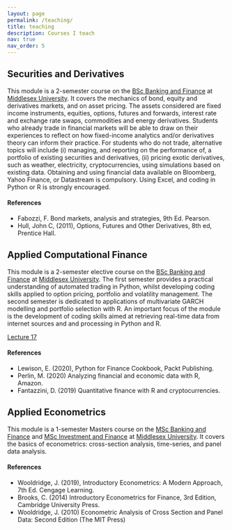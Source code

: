 ```yaml
---
layout: page
permalink: /teaching/
title: teaching
description: Courses I teach
nav: true
nav_order: 5
---
```


## Securities and Derivatives
This module is a 2-semester course on the [BSc Banking and Finance](https://www.mdx.ac.uk/courses/undergraduate/banking-and-finance) at [Middlesex University](www.mdx.ac.uk). It covers the mechanics of bond, equity and derivatives markets, and on asset pricing. The assets considered are fixed income instruments, equities, options, futures and forwards, interest rate and exchange rate swaps, commodities and energy derivatives. Students who already trade in financial markets will be able to draw on their experiences to reflect on how fixed-income analytics and/or derivatives theory can inform their practice. For students who do not trade, alternative topics will include 
(i) managing, and reporting on the performance of, a portfolio of existing securities and derivatives, (ii) pricing exotic derivatives, 
such as weather, electricity, cryptocurrencies, using simulations based on existing data. Obtaining and using financial data available on Bloomberg, Yahoo Finance, or Datastream is compulsory. Using Excel, and coding in Python or R is strongly encouraged.  

#### References
<ul>
    <li>Fabozzi, F. Bond markets, analysis and strategies, 9th Ed. Pearson.</li>
    <li>Hull, John C, (2011), Options, Futures and Other Derivatives, 8th ed, Prentice Hall.</li>
</ul>

## Applied Computational Finance
This module is a 2-semester elective course on the [BSc Banking and Finance](https://www.mdx.ac.uk/courses/undergraduate/banking-and-finance) at [Middlesex University](www.mdx.ac.uk). The first semester provides a practical understanding of automated trading in Python, whilst developing coding skills applied to option pricing, portfolio and volatility management. The second semester is dedicated to applications of multivariate GARCH modelling and portfolio selection with R. An important focus of the module is the development of coding skills aimed at retrieving real-time data from internet sources and and processing in Python and R.   

<a href="https://github.com/sdgottschalk/sgottschalk.io/tree/master/assets/pdf/Lecture_17_2024.pdf">Lecture 17</a>

#### References
<ul>
    <li>Lewison, E. (2020), Python for Finance Cookbook, Packt Publishing.</li>
    <li>Perlin, M. (2020) Analyzing financial and economic data with R, Amazon.</li>
  <li>Fantazzini, D. (2019) Quantitative finance with R and cryptocurrencies.</li>
</ul>

## Applied Econometrics

This module is a 1-semester Masters course on the [MSc Banking and Finance](https://www.mdx.ac.uk/courses/postgraduate/banking-and-finance) and [MSc Investment and Finance](https://www.mdx.ac.uk/courses/postgraduate/investment-and-finance) at [Middlesex University](www.mdx.ac.uk). It covers the basics of econometrics: cross-section analysis, time-series, and panel data analysis.

#### References
<ul>
    <li> Wooldridge, J. (2019), Introductory Econometrics: A Modern Approach, 7th Ed. Cengage Learning.</li>
    <li>Brooks, C. (2014) Introductory Econometrics for Finance, 3rd Edition, Cambridge University Press.</li>
    <li> Wooldridge, J. (2010) Econometric Analysis of Cross Section and Panel Data: Second Edition (The MIT Press) </li>
</ul>
